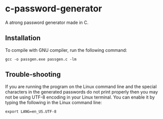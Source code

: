 # c-password-generator
A atrong password generator made in C.

## Installation
To compile with GNU compiler, run the following command:
```
gcc -o passgen.exe passgen.c -lm
```

## Trouble-shooting
If you are running the program on the Linux command line and the special characters in the generated passwords do not print properly then you may not be using UTF-8 encoding in your Linux terminal. You can enable it by typing the following in the Linux command line:

```
export LANG=en_US.UTF-8
```